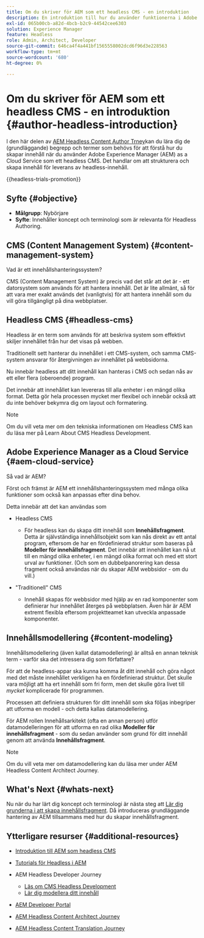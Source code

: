 ```yaml
---
title: Om du skriver för AEM som ett headless CMS - en introduktion
description: En introduktion till hur du använder funktionerna i Adobe Experience Manager as a Cloud Service som Headless CMS för att skapa innehåll för ditt projekt.
exl-id: 065b00cb-a82d-4bcb-b2c9-44542cee6303
solution: Experience Manager
feature: Headless
role: Admin, Architect, Developer
source-git-commit: 646ca4f4a441bf1565558002dcd6f96d3e228563
workflow-type: tm+mt
source-wordcount: '680'
ht-degree: 0%

---
```


# Om du skriver för AEM som ett headless CMS - en introduktion {#author-headless-introduction}

I den här delen av [AEM Headless Content Author Trney](overview.md)kan du lära dig de (grundläggande) begrepp och termer som behövs för att förstå hur du skapar innehåll när du använder Adobe Experience Manager (AEM) as a Cloud Service som ett headless CMS. Det handlar om att strukturera och skapa innehåll för leverans av headless-innehåll.

{{headless-trials-promotion}}

## Syfte {#objective}

* **Målgrupp**: Nybörjare
* **Syfte**: Innehåller koncept och terminologi som är relevanta för Headless Authoring.

## CMS (Content Management System) {#content-management-system}

Vad är ett innehållshanteringssystem?

CMS (Content Management System) är precis vad det står att det är - ett datorsystem som används för att hantera innehåll. Det är lite allmänt, så för att vara mer exakt används det (vanligtvis) för att hantera innehåll som du vill göra tillgängligt på dina webbplatser.

## Headless CMS {#headless-cms}

Headless är en term som används för att beskriva system som effektivt skiljer innehållet från hur det visas på webben.

Traditionellt sett hanterar du innehållet i ett CMS-system, och samma CMS-system ansvarar för återgivningen av innehållet på webbsidorna.

Nu innebär headless att ditt innehåll kan hanteras i CMS och sedan nås av ett eller flera (oberoende) program.

Det innebär att innehållet kan levereras till alla enheter i en mängd olika format. Detta gör hela processen mycket mer flexibel och innebär också att du inte behöver bekymra dig om layout och formatering.

>[!NOTE]
>
>Om du vill veta mer om den tekniska informationen om Headless CMS kan du läsa mer på Learn About CMS Headless Development.

## Adobe Experience Manager as a Cloud Service {#aem-cloud-service}

Så vad är AEM?

Först och främst är AEM ett innehållshanteringssystem med många olika funktioner som också kan anpassas efter dina behov.

Detta innebär att det kan användas som

* Headless CMS
   * För headless kan du skapa ditt innehåll som **Innehållsfragment**.
Detta är självständiga innehållsobjekt som kan nås direkt av ett antal program, eftersom de har en fördefinierad struktur som baseras på **Modeller för innehållsfragment**.
Det innebär att innehållet kan nå ut till en mängd olika enheter, i en mängd olika format och med ett stort urval av funktioner.
(Och som en dubbelpanorering kan dessa fragment också användas när du skapar AEM webbsidor - om du vill.)

* &quot;Traditionell&quot; CMS
   * Innehåll skapas för webbsidor med hjälp av en rad komponenter som definierar hur innehållet återges på webbplatsen. Även här är AEM extremt flexibla eftersom projektteamet kan utveckla anpassade komponenter.

## Innehållsmodellering {#content-modeling}

Innehållsmodellering (även kallat datamodellering) är alltså en annan teknisk term - varför ska det intressera dig som författare?

För att de headless-appar ska kunna komma åt ditt innehåll och göra något med det måste innehållet verkligen ha en fördefinierad struktur. Det skulle vara möjligt att ha ert innehåll som fri form, men det skulle göra livet till *mycket* komplicerade för programmen.

Processen att definiera strukturen för ditt innehåll som ska följas inbegriper att utforma en modell - och detta kallas datamodellering.

För AEM rollen Innehållsarkitekt (ofta en annan person) utför datamodelleringen för att utforma en rad olika **Modeller för innehållsfragment** - som du sedan använder som grund för ditt innehåll genom att använda **Innehållsfragment**.

>[!NOTE]
>
>Om du vill veta mer om datamodellering kan du läsa mer under AEM Headless Content Architect Journey.

## What&#39;s Next {#whats-next}

Nu när du har lärt dig koncept och terminologi är nästa steg att [Lär dig grunderna i att skapa innehållsfragment](basics.md). Då introduceras grundläggande hantering av AEM tillsammans med hur du skapar innehållsfragment.

## Ytterligare resurser {#additional-resources}

* [Introduktion till AEM som headless CMS](/help/headless/introduction.md)

* [Tutorials för Headless i AEM](https://experienceleague.adobe.com/docs/experience-manager-learn/getting-started-with-aem-headless/overview.html)

* AEM Headless Developer Journey
   * [Läs om CMS Headless Development](/help/journey-headless/developer/learn-about.md)
   * [Lär dig modellera ditt innehåll](/help/journey-headless/developer/model-your-content.md)

* [AEM Developer Portal](https://experienceleague.adobe.com/landing/experience-manager/headless/developer.html)

* [AEM Headless Content Architect Journey](/help/journey-headless/architect/overview.md)

* [AEM Headless Content Translation Journey](/help/journey-headless/translation/overview.md)
